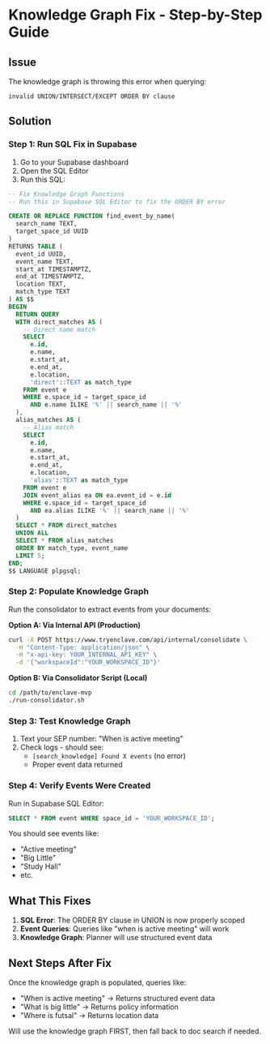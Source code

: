 # Knowledge Graph Fix - Step-by-Step Guide

## Issue
The knowledge graph is throwing this error when querying:
```
invalid UNION/INTERSECT/EXCEPT ORDER BY clause
```

## Solution

### Step 1: Run SQL Fix in Supabase

1. Go to your Supabase dashboard
2. Open the SQL Editor
3. Run this SQL:

```sql
-- Fix Knowledge Graph Functions
-- Run this in Supabase SQL Editor to fix the ORDER BY error

CREATE OR REPLACE FUNCTION find_event_by_name(
  search_name TEXT,
  target_space_id UUID
)
RETURNS TABLE (
  event_id UUID,
  event_name TEXT,
  start_at TIMESTAMPTZ,
  end_at TIMESTAMPTZ,
  location TEXT,
  match_type TEXT
) AS $$
BEGIN
  RETURN QUERY
  WITH direct_matches AS (
    -- Direct name match
    SELECT 
      e.id,
      e.name,
      e.start_at,
      e.end_at,
      e.location,
      'direct'::TEXT as match_type
    FROM event e
    WHERE e.space_id = target_space_id
      AND e.name ILIKE '%' || search_name || '%'
  ),
  alias_matches AS (
    -- Alias match
    SELECT 
      e.id,
      e.name,
      e.start_at,
      e.end_at,
      e.location,
      'alias'::TEXT as match_type
    FROM event e
    JOIN event_alias ea ON ea.event_id = e.id
    WHERE e.space_id = target_space_id
      AND ea.alias ILIKE '%' || search_name || '%'
  )
  SELECT * FROM direct_matches
  UNION ALL
  SELECT * FROM alias_matches
  ORDER BY match_type, event_name
  LIMIT 5;
END;
$$ LANGUAGE plpgsql;
```

### Step 2: Populate Knowledge Graph

Run the consolidator to extract events from your documents:

**Option A: Via Internal API (Production)**
```bash
curl -X POST https://www.tryenclave.com/api/internal/consolidate \
  -H "Content-Type: application/json" \
  -H "x-api-key: YOUR_INTERNAL_API_KEY" \
  -d '{"workspaceId":"YOUR_WORKSPACE_ID"}'
```

**Option B: Via Consolidator Script (Local)**
```bash
cd /path/to/enclave-mvp
./run-consolidator.sh
```

### Step 3: Test Knowledge Graph

1. Text your SEP number: "When is active meeting"
2. Check logs - should see:
   - `[search_knowledge] Found X events` (no error)
   - Proper event data returned

### Step 4: Verify Events Were Created

Run in Supabase SQL Editor:
```sql
SELECT * FROM event WHERE space_id = 'YOUR_WORKSPACE_ID';
```

You should see events like:
- "Active meeting"
- "Big Little"
- "Study Hall"
- etc.

## What This Fixes

1. **SQL Error**: The ORDER BY clause in UNION is now properly scoped
2. **Event Queries**: Queries like "when is active meeting" will work
3. **Knowledge Graph**: Planner will use structured event data

## Next Steps After Fix

Once the knowledge graph is populated, queries like:
- "When is active meeting" → Returns structured event data
- "What is big little" → Returns policy information
- "Where is futsal" → Returns location data

Will use the knowledge graph FIRST, then fall back to doc search if needed.


